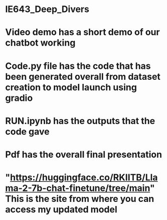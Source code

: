 # IE643_Deep_Divers
# Video demo has a short demo of our chatbot working
# Code.py file has the code that has been generated overall from dataset creation to model launch using gradio
# RUN.ipynb has the outputs that the code gave
# Pdf has the overall final presentation
# "https://huggingface.co/RKIITB/Llama-2-7b-chat-finetune/tree/main" This is the site from where you can access my updated model
